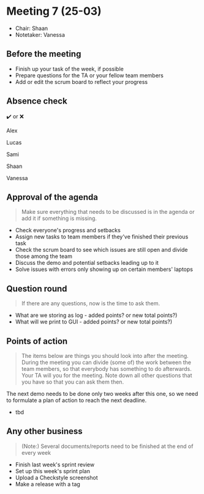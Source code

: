 # Meeting 7 (25-03)
- Chair: Shaan
- Notetaker: Vanessa



## Before the meeting

- Finish up your task of the week, if possible
- Prepare questions for the TA or your fellow team members
- Add or edit the scrum board to reflect your progress



## Absence check
:heavy_check_mark: or :x: <br/>

Alex

Lucas

Sami

Shaan

Vanessa



## Approval of the agenda
> Make sure everything that needs to be discussed is in the agenda or add it if something is missing.

- Check everyone's progress and setbacks
- Assign new tasks to team members if they've finished their previous task
- Check the scrum board to see which issues are still open and divide those among the team
- Discuss the demo and potential setbacks leading up to it
- Solve issues with errors only showing up on certain members' laptops




## Question round
> If there are any questions, now is the time to ask them.
- What are we storing as log - added points? or new total points?)
- What will we print to GUI - added points? or new total points?)
 


## Points of action
> The items below are things you should look into after the meeting. During the meeting you can divide (some of) the work between the team members, so that everybody has something to do afterwards.
> Your TA will you for the meeting. Note down all other questions that you have so that you can ask them then.

The next demo needs to be done only two weeks after this one, so we need to formulate a plan of action to reach the next deadline.
- tbd



## Any other business
> (Note:) Several documents/reports need to be finished at the end of every week
- Finish last week's sprint review
- Set up this week's sprint plan
- Upload a Checkstyle screenshot
- Make a release with a tag
